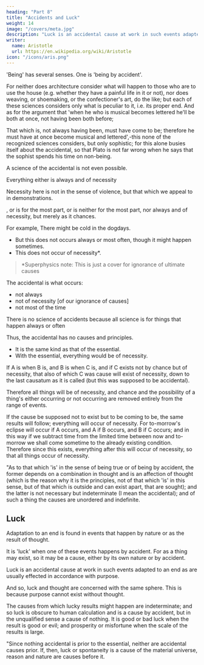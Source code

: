 ```yaml
---
heading: "Part 8"
title: "Accidents and Luck"
weight: 14
image: "/covers/meta.jpg"
description: "Luck is an accidental cause at work in such events adapted to an end as are usually effected in accordance with purpose"
writer:
  name: Aristotle 
  url: https://en.wikipedia.org/wiki/Aristotle
icon: "/icons/aris.png"
---
```




'Being' has several senses. One is 'being by accident'. <!-- , we must consider first that which 'is' in this sense. Evidently none of the traditional sciences busies itself about the accidental. --> 

For neither does architecture consider what will happen to those who are to use the house (e.g. whether they have a painful life in it or not), nor does weaving, or shoemaking, or the confectioner's art, do the like; but each of these sciences considers only what is peculiar to it, i.e. its proper end. And as for the argument that 'when he who is musical becomes lettered he'll be both at once, not having been both before; 

That which is, not always having been, must have come to be; therefore he must have at once become musical and lettered',-this none of the recognized sciences considers, but only sophistic; for this alone busies itself about the accidental, so that Plato is not far wrong when he says that the sophist spends his time on non-being.

A science of the accidental is not even possible. 

Everything either is always and of necessity 

Necessity here is not in the sense of violence, but that which we appeal to in demonstrations. 

, or is for the most part, or is neither for the most part, nor always and of necessity, but merely as it chances.

For example, There might be cold in the dogdays. 
- But this does not occurs always or most often, though it might happen sometimes.
- This does not occur of necessity*.


> *Superphysics note: This is just a cover for ignorance of ultimate causes


The accidental is what occurs:
- not always
- not of necessity [of our ignorance of causes]
- not most of the time

There is no science of accidents because all science is for things that happen always or often<!--  for the most part -->
<!-- , but the accidental is in neither of these classes. -->

Thus, the accidental has <!-- "Evidently there are --> no causes and principles. 
- It is the same kind as that of the essential. 
- With the essential, everything would be of necessity. 

If A is when B is, and B is when C is, and if C exists not by chance but of necessity, that also of which C was cause will exist of necessity, down to the last causatum as it is called (but this was supposed to be accidental). 

Therefore all things will be of necessity, and chance and the possibility of a thing's either occurring or not occurring are removed entirely from the range of events. 

If the cause be supposed not to exist but to be coming to be, the same results will follow; everything will occur of necessity. For to-morrow's eclipse will occur if A occurs, and A if B occurs, and B if C occurs; and in this way if we subtract time from the limited time between now and to-morrow we shall come sometime to the already existing condition. Therefore since this exists, everything after this will occur of necessity, so that all things occur of necessity.

"As to that which 'is' in the sense of being true or of being by accident, the former depends on a combination in thought and is an affection of thought (which is the reason why it is the principles, not of that which 'is' in this sense, but of that which is outside and can exist apart, that are sought); and the latter is not necessary but indeterminate (I mean the accidental); and of such a thing the causes are unordered and indefinite.


## Luck

Adaptation to an end is found in events that happen by nature or as the result of thought. 


It is 'luck' when one of these events happens by accident. For as a thing may exist, so it may be a cause, either by its own nature or by accident. 

Luck is an accidental cause at work in such events adapted to an end as are usually effected in accordance with purpose. 

And so, luck and thought are concerned with the same sphere. This is because purpose cannot exist without thought. 

The causes from which lucky results might happen are indeterminate; and so luck is obscure to human calculation and is a cause by accident, but in the unqualified sense a cause of nothing. It is good or bad luck when the result is good or evil; and prosperity or misfortune when the scale of the results is large.

"Since nothing accidental is prior to the essential, neither are accidental causes prior. If, then, luck or spontaneity is a cause of the material universe, reason and nature are causes before it.

